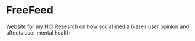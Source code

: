 # FreeFeed
Website for my HCI Research on how social media biases user opinion and affects user mental health
